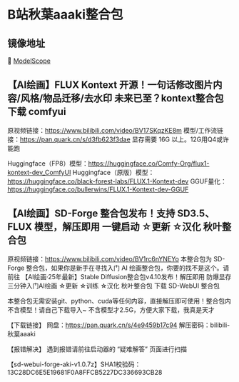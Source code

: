 # B站秋葉aaaki整合包

## 镜像地址

🤖 <a href="https://www.modelscope.cn/models/jiange1236/akibanzu">ModelScope</a>


## 【AI绘画】FLUX Kontext 开源！一句话修改图片内容/风格/物品迁移/去水印 未来已至？kontext整合包下载 comfyui
原视频链接：https://www.bilibili.com/video/BV17SKqzKE8m
模型/工作流链接：https://pan.quark.cn/s/d3fb623f3dae
显存需要 16G 以上。12G用Q4或许能跑

Huggingface（FP8）模型：https://huggingface.co/Comfy-Org/flux1-kontext-dev_ComfyUI
Huggingface（原版）模型：https://huggingface.co/black-forest-labs/FLUX.1-Kontext-dev
GGUF量化：https://huggingface.co/bullerwins/FLUX.1-Kontext-dev-GGUF

## 【AI绘画】SD-Forge 整合包发布！支持 SD3.5、FLUX 模型，解压即用 一键启动 ☆更新 ☆汉化 秋叶整合包
原视频链接：https://www.bilibili.com/video/BV1rc6nYNEYo
本整合包为 SD-Forge 整合包，如果你是新手在寻找入门 AI 绘画整合包，你要的找不是这个。请前往 【AI绘画·25年最新】Stable Diffusion整合包v4.10发布！解压即用 防爆显存 三分钟入门AI绘画 ☆更新 ☆训练 ☆汉化 秋叶整合包 下载 SD-WebUI 整合包

本整合包无需安装git、python、cuda等任何内容，直接解压即可使用！整合包内不含模型！请自己下载导入~
不含模型才2.5G，方便大家下载，我真是天才

【下载链接】
网盘：https://pan.quark.cn/s/4e9459b17c94
解压密码：bilibili-秋葉aaaki

【报错解决】
遇到报错请前往启动器的 “疑难解答” 页面进行扫描

【sd-webui-forge-aki-v1.0.7z】SHA1校验码：13C28DC6E5E19681F0A8FFCB5227DC336693CB28
